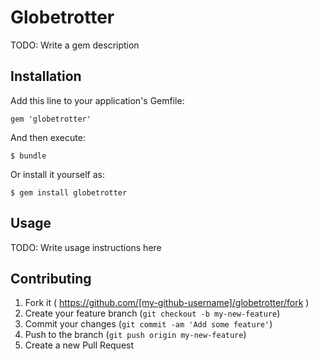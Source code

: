# Globetrotter

TODO: Write a gem description

## Installation

Add this line to your application's Gemfile:

    gem 'globetrotter'

And then execute:

    $ bundle

Or install it yourself as:

    $ gem install globetrotter

## Usage

TODO: Write usage instructions here

## Contributing

1. Fork it ( https://github.com/[my-github-username]/globetrotter/fork )
2. Create your feature branch (`git checkout -b my-new-feature`)
3. Commit your changes (`git commit -am 'Add some feature'`)
4. Push to the branch (`git push origin my-new-feature`)
5. Create a new Pull Request
